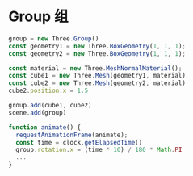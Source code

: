 # Group 组

<div grid="~ cols-2 gap-2">
<div>

```javascript
group = new Three.Group()
const geometry1 = new Three.BoxGeometry(1, 1, 1);
const geometry2 = new Three.BoxGeometry(1, 1, 1);

const material = new Three.MeshNormalMaterial();
const cube1 = new Three.Mesh(geometry1, material)
const cube2 = new Three.Mesh(geometry2, material)
cube2.position.x = 1.5

group.add(cube1, cube2)
scene.add(group)

function animate() {
  requestAnimationFrame(animate);
  const time = clock.getElapsedTime()
  group.rotation.x = (time * 10) / 180 * Math.PI
  ...
}
```
</div>
<ThreeJs type="GROUP" />
</div>